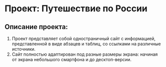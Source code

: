 # Проект: Путешествие по России

## Описание проекта:
1. Проект представляет собой одностраничный сайт с информацией, представленной в виде абзацев и таблиц, со ссылками на различные источники.
2. Сайт полностью адаптирован под разные размеры экрана: начиная от экрана небольшого смартфона и до десктоп-версии.